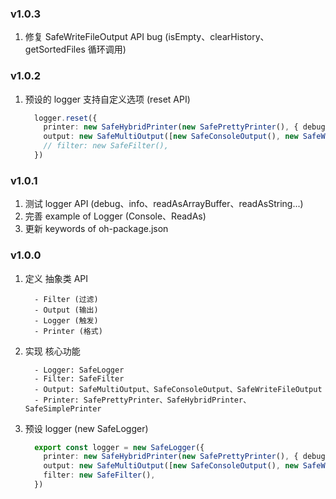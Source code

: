 ### v1.0.3

1. 修复 SafeWriteFileOutput API bug (isEmpty、clearHistory、getSortedFiles 循环调用)

### v1.0.2

1. 预设的 logger 支持自定义选项 (reset API)

   ```typescript
     logger.reset({
       printer: new SafeHybridPrinter(new SafePrettyPrinter(), { debug: new SafeSimplePrinter() }),
       output: new SafeMultiOutput([new SafeConsoleOutput(), new SafeWriteFileOutput()]),
       // filter: new SafeFilter(),
     })
   ```

### v1.0.1

1. 测试 logger API (debug、info、readAsArrayBuffer、readAsString...)  
2. 完善 example of Logger (Console、ReadAs)  
3. 更新 keywords of oh-package.json  

### v1.0.0

1. 定义 抽象类 API
   ```text
     - Filter (过滤)
     - Output (输出)
     - Logger (触发)
     - Printer (格式)
   ```
   
2. 实现 核心功能
   ```text
     - Logger: SafeLogger
     - Filter: SafeFilter
     - Output: SafeMultiOutput、SafeConsoleOutput、SafeWriteFileOutput
     - Printer: SafePrettyPrinter、SafeHybridPrinter、SafeSimplePrinter
   ```
  
3. 预设 logger (new SafeLogger)
     ```typescript
       export const logger = new SafeLogger({
         printer: new SafeHybridPrinter(new SafePrettyPrinter(), { debug: new SafeSimplePrinter() }),
         output: new SafeMultiOutput([new SafeConsoleOutput(), new SafeWriteFileOutput()]),
         filter: new SafeFilter(),
       })
     ```

